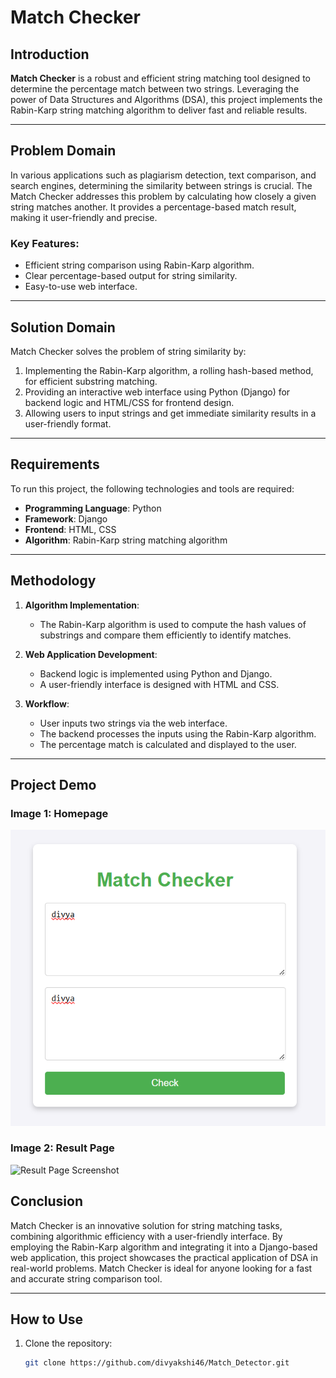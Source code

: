 # Match Checker

## Introduction
**Match Checker** is a robust and efficient string matching tool designed to determine the percentage match between two strings. Leveraging the power of Data Structures and Algorithms (DSA), this project implements the Rabin-Karp string matching algorithm to deliver fast and reliable results.

---

## Problem Domain
In various applications such as plagiarism detection, text comparison, and search engines, determining the similarity between strings is crucial. The Match Checker addresses this problem by calculating how closely a given string matches another. It provides a percentage-based match result, making it user-friendly and precise.

### Key Features:
- Efficient string comparison using Rabin-Karp algorithm.
- Clear percentage-based output for string similarity.
- Easy-to-use web interface.

---

## Solution Domain
Match Checker solves the problem of string similarity by:
1. Implementing the Rabin-Karp algorithm, a rolling hash-based method, for efficient substring matching.
2. Providing an interactive web interface using Python (Django) for backend logic and HTML/CSS for frontend design.
3. Allowing users to input strings and get immediate similarity results in a user-friendly format.

---

## Requirements
To run this project, the following technologies and tools are required:
- **Programming Language**: Python
- **Framework**: Django
- **Frontend**: HTML, CSS
- **Algorithm**: Rabin-Karp string matching algorithm

---

## Methodology
1. **Algorithm Implementation**:
   - The Rabin-Karp algorithm is used to compute the hash values of substrings and compare them efficiently to identify matches.

2. **Web Application Development**:
   - Backend logic is implemented using Python and Django.
   - A user-friendly interface is designed with HTML and CSS.

3. **Workflow**:
   - User inputs two strings via the web interface.
   - The backend processes the inputs using the Rabin-Karp algorithm.
   - The percentage match is calculated and displayed to the user.

---
## Project Demo

### Image 1: Homepage
![Homepage Screenshot](https://github.com/divyakshi46/Match_Detector/blob/main/match_checker%20front.png)

### Image 2: Result Page
![Result Page Screenshot](./path/to/your/image2.png)


## Conclusion
Match Checker is an innovative solution for string matching tasks, combining algorithmic efficiency with a user-friendly interface. By employing the Rabin-Karp algorithm and integrating it into a Django-based web application, this project showcases the practical application of DSA in real-world problems. Match Checker is ideal for anyone looking for a fast and accurate string comparison tool.

---

## How to Use
1. Clone the repository:
   ```bash
   git clone https://github.com/divyakshi46/Match_Detector.git
